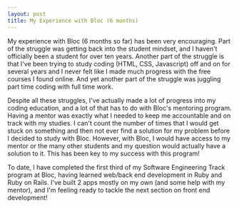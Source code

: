 ```yaml
---
layout: post
title: My Experience with Bloc (6 months)
---
```

My experience with Bloc (6 months so far) has been very encouraging.  Part of the struggle was getting back into the student mindset, and I haven't officially been a student for over ten years.  Another part of the struggle is that I've been trying to study coding (HTML, CSS, Javascript) off and on for several years and I never felt like I made much progress with the free courses I found online.  And yet another part of the struggle was juggling part time coding with full time work.

Despite all these struggles, I've actually made a lot of progress into my coding education, and a lot of that has to do with Bloc's mentoring program.  Having a mentor was exactly what I needed to keep me accountable and on track with my studies.  I can't count the number of times that I would get stuck on something and then not ever find a solution for my problem before I decided to study with Bloc.  However, with Bloc, I would have access to my mentor or the many other students and my question would actually have a solution to it.  This has been key to my success with this program!

To date, I have completed the first third of my Software Engineering Track program at Bloc, having learned web/back end development in Ruby and Ruby on Rails.  I've built 2 apps mostly on my own (and some help with my mentor), and I'm feeling ready to tackle the next section on front end development!
